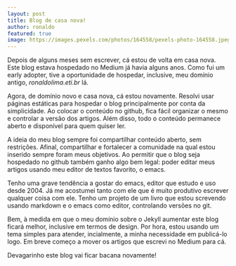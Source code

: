 ```yaml
---
layout: post
title: Blog de casa nova!
author: ronaldo
featured: true
image: https://images.pexels.com/photos/164558/pexels-photo-164558.jpeg?auto=compress&cs=tinysrgb&dpr=3&h=750&w=1260
---
```


Depois de alguns meses sem escrever, cá estou de volta em casa
nova. Este blog estava hospedado no Medium já havia alguns anos. Como
fui um early adopter, tive a oportunidade de hospedar, inclusive, meu
domínio antigo, _ronaldolima.eti.br_ lá.

Agora, de domínio novo e casa nova, cá estou novamente. Resolvi usar
páginas estáticas para hospedar o blog principalmente por conta da
simplicidade. Ao colocar o conteúdo no github, fica fácil organizar o
mesmo e controlar a versão dos artigos. Além disso, todo o conteúdo
permanece aberto e disponível para quem quiser ler.

A ideia do meu blog sempre foi compartilhar conteúdo aberto, sem
restrições. Afinal, compartilhar e fortalecer a comunidade na qual
estou inserido sempre foram meus objetivos. Ao permitir que o blog
seja hospedado no github também ganho algo bem legal: poder editar
meus artigos usando meu editor de textos favorito, o emacs.

Tenho uma grave tendência a gostar do emacs, editor que estudo e uso
desde 2004. Já me acostumei tanto com ele que é muito produtivo
escrever qualquer coisa com ele. Tenho um projeto de um livro que
estou screvendo usando markdown e o emacs como editor, controlando
versões no git.

Bem, à medida em que o meu domínio sobre o Jekyll aumentar este blog
ficará melhor, inclusive em termos de design. Por hora, estou usando
um tema simples para atender, incialmente, a minha necessidade em
publicá-lo logo. Em breve começo a mover os artigos que escrevi no
Medium para cá.

Devagarinho este blog vai ficar bacana novamente!
